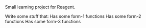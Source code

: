 Small learning project for Reagent.

Write some stuff that: 
    Has some form-1 functions
    Has some form-2 functions
    Has some form-3 functions
    
